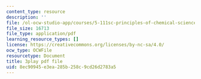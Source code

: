 ```yaml
---
content_type: resource
description: ''
file: /ol-ocw-studio-app/courses/5-111sc-principles-of-chemical-science-fall-2014/8ec90945e3ea285b258c9cd26d2783a5_739SB34oEyo.pdf
file_size: 16713
file_type: application/pdf
learning_resource_types: []
license: https://creativecommons.org/licenses/by-nc-sa/4.0/
ocw_type: OCWFile
resourcetype: Document
title: 3play pdf file
uid: 8ec90945-e3ea-285b-258c-9cd26d2783a5
---
```

